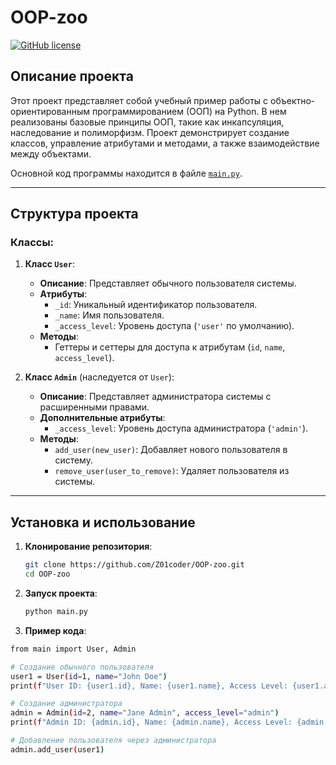 # OOP-zoo

[![GitHub license](https://img.shields.io/badge/license-MIT-blue.svg)](https://github.com/Z01coder/OOP-zoo/blob/main/LICENSE)

## Описание проекта

Этот проект представляет собой учебный пример работы с объектно-ориентированным программированием (ООП) на Python. В нем реализованы базовые принципы ООП, такие как инкапсуляция, наследование и полиморфизм. Проект демонстрирует создание классов, управление атрибутами и методами, а также взаимодействие между объектами.

Основной код программы находится в файле [`main.py`](https://github.com/Z01coder/OOP-zoo/blob/main/main.py).

---

## Структура проекта

### Классы:

1. **Класс `User`**: <br>
   - **Описание**: Представляет обычного пользователя системы. <br>
   - **Атрибуты**: <br>
     - `_id`: Уникальный идентификатор пользователя. <br>
     - `_name`: Имя пользователя. <br>
     - `_access_level`: Уровень доступа (`'user'` по умолчанию). <br>
   - **Методы**: <br>
     - Геттеры и сеттеры для доступа к атрибутам (`id`, `name`, `access_level`). <br>

2. **Класс `Admin`** (наследуется от `User`): <br>
   - **Описание**: Представляет администратора системы с расширенными правами. <br>
   - **Дополнительные атрибуты**: <br>
     - `_access_level`: Уровень доступа администратора (`'admin'`). <br>
   - **Методы**: <br>
     - `add_user(new_user)`: Добавляет нового пользователя в систему. <br>
     - `remove_user(user_to_remove)`: Удаляет пользователя из системы. <br>

---

## Установка и использование

1. **Клонирование репозитория**:
   ```bash
   git clone https://github.com/Z01coder/OOP-zoo.git
   cd OOP-zoo

2. **Запуск проекта**:
   ```bash
   python main.py

3. **Пример кода**:
```bash
from main import User, Admin

# Создание обычного пользователя
user1 = User(id=1, name="John Doe")
print(f"User ID: {user1.id}, Name: {user1.name}, Access Level: {user1.access_level}")

# Создание администратора
admin = Admin(id=2, name="Jane Admin", access_level="admin")
print(f"Admin ID: {admin.id}, Name: {admin.name}, Access Level: {admin.access_level}")

# Добавление пользователя через администратора
admin.add_user(user1)
